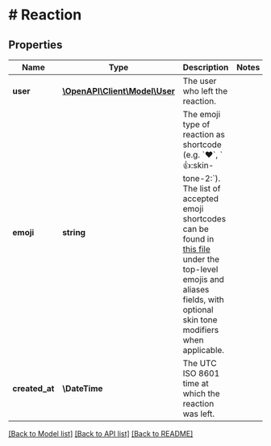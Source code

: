 # # Reaction

## Properties

Name | Type | Description | Notes
------------ | ------------- | ------------- | -------------
**user** | [**\OpenAPI\Client\Model\User**](User.md) | The user who left the reaction. |
**emoji** | **string** | The emoji type of reaction as shortcode (e.g. &#x60;:heart:&#x60;, &#x60;:+1::skin-tone-2:&#x60;). The list of accepted emoji shortcodes can be found in [this file](https://raw.githubusercontent.com/missive/emoji-mart/main/packages/emoji-mart-data/sets/14/native.json) under the top-level emojis and aliases fields, with optional skin tone modifiers when applicable. |
**created_at** | **\DateTime** | The UTC ISO 8601 time at which the reaction was left. |

[[Back to Model list]](../../README.md#models) [[Back to API list]](../../README.md#endpoints) [[Back to README]](../../README.md)
